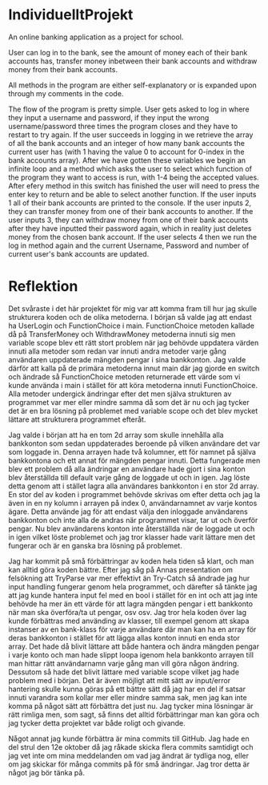 # IndividuelltProjekt
An online banking application as a project for school.

User can log in to the bank, see the amount of money each of their bank accounts has, transfer money inbetween their bank accounts and withdraw money from their bank accounts.

All methods in the program are either self-explanatory or is expanded upon through my comments in the code.

The flow of the program is pretty simple. User gets asked to log in where they input a username and password, if they input the wrong username/password three times the program closes and they have to restart to try again. If the user succeeds in logging in we retrieve the array of all the bank accounts and an integer of how many bank accounts the current user has (with 1 having the value 0 to account for 0-index in the bank accounts array). After we have gotten these variables we begin an infinite loop and a method which asks the user to select which function of the program they want to access is run, with 1-4 being the accepted values. After efery method in this switch has finished the user will need to press the enter key to return and be able to select another function. If the user inputs 1 all of their bank accounts are printed to the console. If the user inputs 2, they can transfer money from one of their bank accounts to another. If the user inputs 3, they can withdraw money from one of their bank accounts after they have inputted their password again, which in reality just deletes money from the chosen bank account. If the user selects 4 then we run the log in method again and the current Username, Password and number of current user's bank accounts are updated.

# Reflektion
Det svåraste i det här projektet för mig var att komma fram till hur jag skulle strukturera koden och de olika metoderna. I början så valde jag att endast ha UserLogin och FunctionChoice i main. FunctionChoice metoden kallade då på TransferMoney och WithdrawMoney metoderna innuti sig men variable scope blev ett rätt stort problem när jag behövde uppdatera värden innuti alla metoder som redan var innuti andra metoder varje gång användaren uppdaterade mängden pengar i sina bankkonton. Jag valde därför att kalla på de primära metoderna innut main där jag gjorde en switch och ändrade så FunctionChoice metoden returnerade ett värde som vi kunde använda i main i stället för att köra metoderna innuti FunctionChoice. Alla metoder undergick ändringar efter det men själva strukturen av programmet var mer eller mindre samma då som det är nu och jag tycker det är en bra lösning på problemet med variable scope och det blev mycket lättare att strukturera programmet efteråt.

Jag valde i början att ha en tom 2d array som skulle innehålla alla bankkonton som sedan uppdaterades beroende på vilken användare det var som loggade in. Denna arrayen hade två kolumner, ett för namnet på själva bankkontona och ett annat för mängden pengar innuti. Detta fungerade men blev ett problem då alla ändringar en användare hade gjort i sina konton blev återställda till default varje gång de loggade ut och in igen. Jag löste detta genom att i stället lagra alla användares bankkonton i en stor 2d array. En stor del av koden i programmet behövde skrivas om efter detta och jag la även in en ny kolumn i arrayen på index 0, användarnamnet av varje kontos ägare. Detta använde jag för att endast välja den inloggade användarens bankkonton och inte alla de andras när programmet visar, tar ut och överför pengar. Nu blev användarens konton inte återställda när de loggade ut och in igen vilket löste problemet och jag tror klasser hade varit lättare men det fungerar och är en ganska bra lösning på problemet.

Jag har kommit på små förbättringar av koden hela tiden så klart, och man kan alltid göra koden bättre. Efter jag såg på Annas presentation om felsökning att TryParse var mer effektivt än Try-Catch så ändrade jag hur input handling fungerar genom hela programmet, och därefter så tänkte jag att jag kunde hantera input fel med en bool i stället för en int och att jag inte behövde ha mer än ett värde för att lagra mängden pengar i ett bankkonto när man ska överföra/ta ut pengar, osv osv. Jag tror hela koden över lag kunde förbättras med använding av klasser, till exempel genom att skapa instanser av en bank-klass för varje användare där man kan ha en array för deras bankkonton i stället för att lägga allas konton innuti en enda stor array. Det hade då blivit lättare att både hantera och ändra mängden pengar i varje konto och man hade slippt loopa igenom hela bankkonto arrayen till man hittar rätt användarnamn varje gång man vill göra någon ändring. Dessutom så hade det blivit lättare med variable scope vilket jag hade problem med i början. Det är även möjligt att mitt sätt av input/error hantering skulle kunna göras på ett bättre sätt då jag har en del if satsar innuti varandra som kollar mer eller mindre samma sak, men jag kan inte komma på något sätt att förbättra det just nu. Jag tycker mina lösningar är rätt rimliga men, som sagt, så finns det alltid förbättringar man kan göra och jag tycker detta projektet var både roligt och givande.

Något annat jag kunde förbättra är mina commits till GitHub. Jag hade en del strul den 12e oktober då jag råkade skicka flera commits samtidigt och jag vet inte om mina meddelanden om vad jag ändrat är tydliga nog, eller om jag skickar för många commits på för små ändringar. Jag tror detta är något jag bör tänka på.
